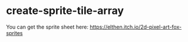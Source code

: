 # create-sprite-tile-array

You can get the sprite sheet here: https://elthen.itch.io/2d-pixel-art-fox-sprites
